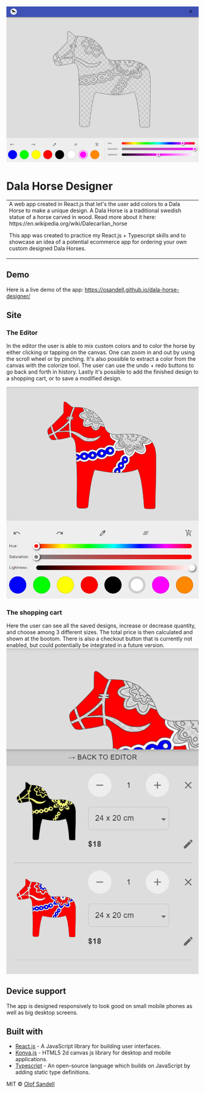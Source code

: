 # ![WebApp](https://raw.githubusercontent.com/osandell/dala-horse-designer/main/dala-horse-designer-screenshot.png)

# Dala Horse Designer

<table>
<tr>
<td>
  A web app created in React.js that let's the user add colors to a Dala Horse to make a unique design. A Dala Horse is a traditional swedish statue of a horse carved in wood. Read more about it here: https://en.wikipedia.org/wiki/Dalecarlian_horse

This app was created to practice my React.js + Typescript skills and to showcase an idea of a potential ecommerce app for ordering your own custom designed Dala Horses.

</td>
</tr>
</table>

## Demo

Here is a live demo of the app: https://osandell.github.io/dala-horse-designer/

## Site

### The Editor

In the editor the user is able to mix custom colors and to color the horse by either clicking or tapping on the canvas. One can zoom in and out by using the scroll wheel or by pinching. It's also possible to extract a color from the canvas with the colorize tool. The user can use the undo + redo buttons to go back and forth in history. Lastly it's possible to add the finished design to a shopping cart, or to save a modified design.

![](https://raw.githubusercontent.com/osandell/dala-horse-designer/main/dala-horse-designer-editor-screenshot.png)

### The shopping cart

Here the user can see all the saved designs, increase or decrease quantity, and choose among 3 different sizes. The total price is then calculated and shown at the bootom. There is also a checkout button that is currently not enabled, but could potentially be integrated in a future version.
![](https://raw.githubusercontent.com/osandell/dala-horse-designer/main/dala-horse-designer-shopping-cart-screenshot.png)

## Device support

The app is designed responsively to look good on small mobile phones as well as big desktop screens.

## Built with

- [React.js](https://reactjs.org/) - A JavaScript library for building user interfaces.
- [Konva.js](https://konvajs.org/) - HTML5 2d canvas js library for desktop and mobile applications.
- [Typescript](https://www.typescriptlang.org/) - An open-source language
  which builds on JavaScript by adding static type definitions.

MIT © [Olof Sandell](https://github.com/osandell)
